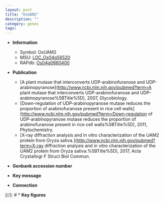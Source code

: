 ```yaml
---
layout: post
title: "OsUAM2"
description: ""
category: genes
tags: 
---
```


* **Information**  
    + Symbol: OsUAM2  
    + MSU: [LOC_Os04g56520](http://rice.uga.edu/cgi-bin/ORF_infopage.cgi?orf=LOC_Os04g56520)  
    + RAPdb: [Os04g0660400](http://rapdb.dna.affrc.go.jp/viewer/gbrowse_details/irgsp1?name=Os04g0660400)  

* **Publication**  
    + [A plant mutase that interconverts UDP-arabinofuranose and UDP-arabinopyranose](http://www.ncbi.nlm.nih.gov/pubmed?term=A plant mutase that interconverts UDP-arabinofuranose and UDP-arabinopyranose%5BTitle%5D), 2007, Glycobiology.
    + [Down-regulation of UDP-arabinopyranose mutase reduces the proportion of arabinofuranose present in rice cell walls](http://www.ncbi.nlm.nih.gov/pubmed?term=Down-regulation of UDP-arabinopyranose mutase reduces the proportion of arabinofuranose present in rice cell walls%5BTitle%5D), 2011, Phytochemistry.
    + [X-ray diffraction analysis and in vitro characterization of the UAM2 protein from Oryza sativa.](http://www.ncbi.nlm.nih.gov/pubmed?term=X-ray diffraction analysis and in vitro characterization of the UAM2 protein from Oryza sativa.%5BTitle%5D), 2017, Acta Crystallogr F Struct Biol Commun.

* **Genbank accession number**  

* **Key message**  

* **Connection**  

[//]: # * **Key figures**  


